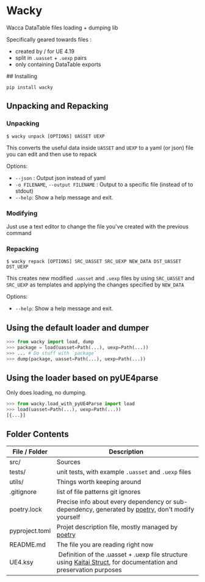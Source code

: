 # Wacky

Wacca DataTable files loading + dumping lib

Specifically geared towards files :

- created by / for UE 4.19
- split in `.uasset` + `.uexp` pairs
- only containing DataTable exports

## Installing

```shell-session
pip install wacky
```

## Unpacking and Repacking

### Unpacking

```shell-session
$ wacky unpack [OPTIONS] UASSET UEXP
```

This converts the useful data inside `UASSET` and `UEXP` to a yaml (or json) file you can edit and then use to repack

Options:
  - `--json` : Output json instead of yaml
  - `-o FILENAME`, `--output FILENAME` : Output to a specific file (instead of to stdout)
  - `--help`: Show a help message and exit.

### Modifying

Just use a text editor to change the file you've created with the previous command

### Repacking

```shell-session
$ wacky repack [OPTIONS] SRC_UASSET SRC_UEXP NEW_DATA DST_UASSET DST_UEXP
```

This creates new modified `.uasset` and `.uexp` files by using `SRC_UASSET` and `SRC_UEXP` as templates and applying the changes specified by `NEW_DATA`

Options:
  - `--help`: Show a help message and exit.

## Using the default loader and dumper

```python
>>> from wacky import load, dump
>>> package = load(uasset=Path(...), uexp=Path(...))
>>> ... # Do stuff with `package`
>>> dump(package, uasset=Path(...), uexp=Path(...))
```

## Using the loader based on pyUE4parse

Only does loading, no dumping.

```python
>>> from wacky.load_with_pyUE4Parse import load
>>> load(uasset=Path(...), uexp=Path(...))
[{...}]
```


## Folder Contents

| File / Folder | Description |
|---------------|-------------|
| src/ | Sources |
| tests/ | unit tests, with example `.uasset` and `.uexp` files |
| utils/ | Things worth keeping around |
| .gitignore | list of file patterns git ignores |
| poetry.lock | Precise info about every dependency or sub-dependency, generated by [poetry](https://python-poetry.org/), don't modify yourself |
| pyproject.toml | Projet description file, mostly managed by [poetry](https://python-poetry.org/) |
| README.md | The file you are reading right now |
| UE4.ksy | Definition of the .uasset + .uexp file structure using [Kaitai Struct](https://kaitai.io/), for documentation and preservation purposes |